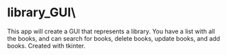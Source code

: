 # library_GUI\
This app will create a GUI that represents a library. You have a list with all the books, and can search for books, delete books, update books, and add books. 
Created with tkinter. 
